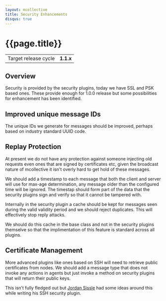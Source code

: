 ```yaml
---
layout: mcollective
title: Security Enhancements
disqus: true
---
```


[Jordan Sissle]: http://www.semicomplete.com/

# {{page.title}}

|                    |         |
|--------------------|---------|
|Target release cycle|**1.1.x**|

## Overview

Security is provided by the security plugins, today we have SSL and PSK based
ones.  These provide enough for 1.0.0 release but some possibilities for
enhancement has been identified.

## Improved unique message IDs

The unique IDs we generate for messages should be improved, perhaps based on
industry standard UUID code.

## Replay Protection

At present we do not have any protection against someone injecting old requests
even ones that are signed by certificates etc, given the broadcast nature of
mcollective it isn't overly hard to get hold of these messages.

We should add a timestamp to each message that both the client and server will
use for max-age determination, any message older than the configured time will
be ignored.  The timestap should form part of the data that the security plugins
sign and verify so that it cannot be tampered with.

Internally in the security plugin a cache should be kept for messages seen
during the valid validity period and we should reject duplicates.  This will
effectively stop reply attacks.

We should do this cache in the base class and not in the security plugins
themselve so that the implimentation of this feature is standard across all
plugins.

## Certificate Management

More advanced plugins like ones based on SSH will need to retrieve public
certificates from nodes.  We should add a message type that does not invoke any
actions in agents but just invoke a method on security plugins that will return
their public keys.

This isn't fully fledged out but [Jordan Sissle] had some ideas around this while
writing his SSH security plugin.
